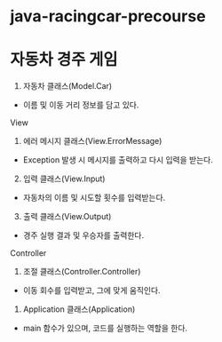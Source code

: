 # java-racingcar-precourse
# 자동차 경주 게임

1. 자동차 클래스(Model.Car)
- 이름 및 이동 거리 정보를 담고 있다.

View
1. 에러 메시지 클래스(View.ErrorMessage)
- Exception 발생 시 메시지를 출력하고 다시 입력을 받는다.
2. 입력 클래스(View.Input)
- 자동차의 이름 및 시도할 횟수를 입력받는다.
3. 출력 클래스(View.Output)
- 경주 실행 결과 및 우승자를 출력한다.

Controller
1. 조절 클래스(Controller.Controller)
- 이동 회수를 입력받고, 그에 맞게 움직인다.

1. Application 클래스(Application)
- main 함수가 있으며, 코드를 실행하는 역할을 한다.